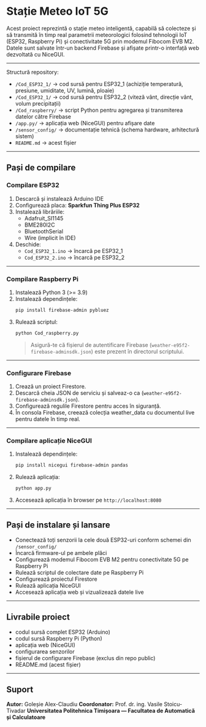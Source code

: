 # Stație Meteo IoT 5G

Acest proiect reprezintă o stație meteo inteligentă, capabilă să colecteze și să transmită în timp real parametrii meteorologici folosind tehnologii IoT (ESP32, Raspberry Pi) și conectivitate 5G prin modemul Fibocom EVB M2. Datele sunt salvate într-un backend Firebase și afișate printr-o interfață web dezvoltată cu NiceGUI.

---

Structură repository:

- `/Cod_ESP32_1/` → cod sursă pentru ESP32_1 (achiziție temperatură, presiune, umiditate, UV, lumină, ploaie)
- `/Cod_ESP32_1/` → cod sursă pentru ESP32_2 (viteză vânt, direcție vânt, volum precipitații)
- `/Cod_raspberry/` → script Python pentru agregarea și transmiterea datelor către Firebase
- `/app.py/` → aplicația web (NiceGUI) pentru afișare date
- `/sensor_config/` → documentație tehnică (schema hardware, arhitectură sistem)
- `README.md` → acest fișier

---

## Pași de compilare

### Compilare ESP32

1. Descarcă și instalează Arduino IDE
2. Configurează placa: **Sparkfun Thing Plus ESP32**
3. Instalează librăriile:
   - Adafruit_SI1145
   - BME280I2C
   - BluetoothSerial
   - Wire (implicit în IDE)
4. Deschide:
   - `Cod_ESP32_1.ino` → încarcă pe ESP32_1
   - `Cod_ESP32_2.ino` → încarcă pe ESP32_2

---

### Compilare Raspberry Pi

1. Instalează Python 3 (>= 3.9)
2. Instalează dependințele:
   ```bash
   pip install firebase-admin pybluez
   ```
3. Rulează scriptul:
   ```bash
   python Cod_raspberry.py
   ```
   > Asigură-te că fișierul de autentificare Firebase (`weather-e95f2-firebase-adminsdk.json`) este prezent în directorul scriptului.

---

### Configurare Firebase

1. Creazǎ un proiect Firestore.
2. Descarcă cheia JSON de serviciu și salveaz-o ca (`weather-e95f2-firebase-adminsdk.json`).
3. Configurează regulile Firestore pentru acces în siguranță.
4. În consola Firebase, creează colecția weather_data cu documentul live pentru datele în timp real.

---

### Compilare aplicație NiceGUI

1. Instalează dependințele:
   ```bash
   pip install nicegui firebase-admin pandas
   ```
2. Rulează aplicația:
   ```bash
   python app.py
   ```
3. Accesează aplicația în browser pe `http://localhost:8080`

---

## Pași de instalare și lansare

- Conectează toți senzorii la cele două ESP32-uri conform schemei din `/sensor_config/`
- Încarcă firmware-ul pe ambele plăci
- Configurează modemul Fibocom EVB M2 pentru conectivitate 5G pe Raspberry Pi
- Rulează scriptul de colectare date pe Raspberry Pi
- Configureazǎ proiectul Firestore
- Rulează aplicația NiceGUI
- Accesează aplicația web și vizualizează datele live

---

## Livrabile proiect

- codul sursă complet ESP32 (Arduino)
- codul sursă Raspberry Pi (Python)
- aplicația web (NiceGUI)
- configurarea senzorilor 
- fișierul de configurare Firebase (exclus din repo public)
- README.md (acest fișier)

---

## Suport

**Autor:** Goleșie Alex-Claudiu
**Coordonator:** Prof. dr. ing. Vasile Stoicu-Tivadar
**Universitatea Politehnica Timișoara — Facultatea de Automatică și Calculatoare**

